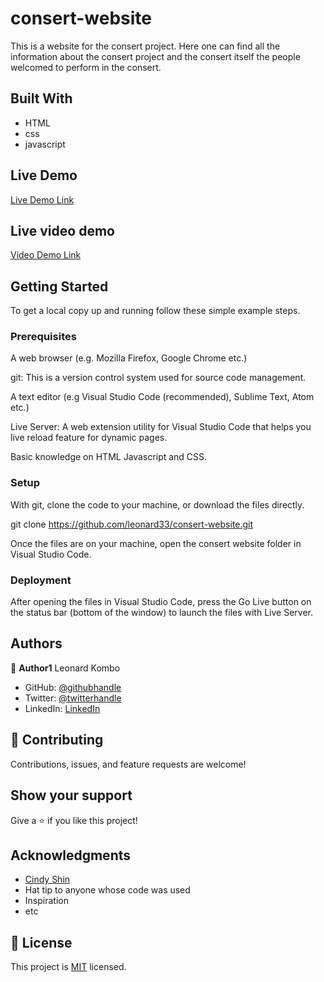 # consert-website
This is a website for the consert project.
Here one can find all the information about the consert project and the consert itself the people welcomed to perform in the consert.
 
## Built With

- HTML
- css
- javascript
## Live Demo 
[Live Demo Link](https://leonard33.github.io/consert-website/)


## Live video demo
[Video Demo Link](https://www.loom.com/share/e38c3a52765743e8a6c3cdee97c97aeb)



## Getting Started

To get a local copy up and running follow these simple example steps.

### Prerequisites
A web browser (e.g. Mozilla Firefox, Google Chrome etc.)

git: This is a version control system used for source code management.

A text editor (e.g Visual Studio Code (recommended), Sublime Text, Atom etc.)

Live Server: A web extension utility for Visual Studio Code that helps you live reload feature for dynamic pages.

Basic knowledge on HTML Javascript and CSS.

### Setup
With git, clone the code to your machine, or download the files directly.

git clone https://github.com/leonard33/consert-website.git

Once the files are on your machine, open the consert website folder in Visual Studio Code.

### Deployment
After opening the files in Visual Studio Code, press the Go Live button on the status bar (bottom of the window) to launch the files with Live Server.



## Authors

👤 **Author1**
  Leonard Kombo
- GitHub: [@githubhandle](https://github.com/leonard33)
- Twitter: [@twitterhandle](https://twitter.com/leonardkombo1)
- LinkedIn: [LinkedIn](https://linkedin.com/in/leonardkombo)


## 🤝 Contributing

Contributions, issues, and feature requests are welcome!


## Show your support

Give a ⭐️ if you like this project!

## Acknowledgments

- [Cindy Shin](https://www.behance.net/adagio07)
- Hat tip to anyone whose code was used
- Inspiration
- etc
## 📝 License

This project is [MIT](./MIT.md) licensed.

